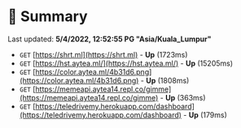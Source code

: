 # 📖 Summary
Last updated: **5/4/2022, 12:52:55 PG "Asia/Kuala_Lumpur"**

- `GET` [https://shrt.ml](https://shrt.ml) - **Up** (1723ms)
- `GET` [https://hst.aytea.ml/](https://hst.aytea.ml/) - **Up** (15205ms)
- `GET` [https://color.aytea.ml/4b31d6.png](https://color.aytea.ml/4b31d6.png) - **Up** (1808ms)
- `GET` [https://memeapi.aytea14.repl.co/gimme](https://memeapi.aytea14.repl.co/gimme) - **Up** (363ms)
- `GET` [https://teledrivemy.herokuapp.com/dashboard](https://teledrivemy.herokuapp.com/dashboard) - **Up** (179ms)
